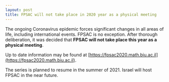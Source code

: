 ```yaml
---
layout: post
title: FPSAC will not take place in 2020 year as a physical meeting
---
```


The ongoing Coronavirus epidemic forces significant changes in all areas of life, including international events. FPSAC is no exception. After thorough deliberation, it was decided that **FPSAC will not take place this year as a physical meeting**.

Up to date information may be found at [https://fpsac2020.math.biu.ac.il](https://fpsac2020.math.biu.ac.il).

The series is planned to resume in the summer of 2021. Israel will host FPSAC in the near future.
